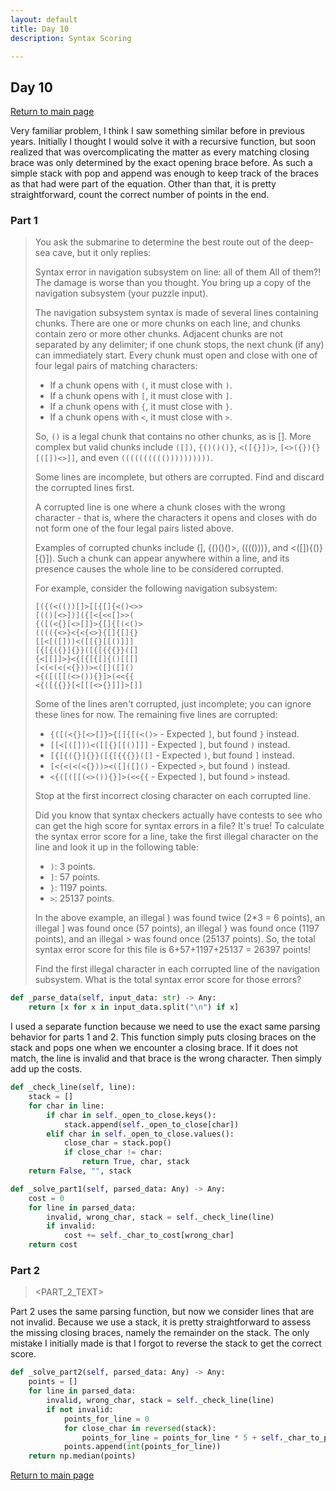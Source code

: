 ```yaml
---
layout: default
title: Day 10
description: Syntax Scoring

---
```


## Day 10

[Return to main page](../)


Very familiar problem, I think I saw something similar before in previous years. Initially I thought I would solve it
with a recursive function, but soon realized that was overcomplicating the matter as every matching closing brace was
only determined by the exact opening brace before. As such a simple stack with pop and append was enough to keep track
of the braces as that had were part of the equation. Other than that, it is pretty straightforward, count the correct
number of points in the end.


### Part 1
> You ask the submarine to determine the best route out of the deep-sea cave, but it only replies:
> 
> Syntax error in navigation subsystem on line: all of them
> All of them?! The damage is worse than you thought. You bring up a copy of the navigation subsystem (your puzzle input).
> 
> The navigation subsystem syntax is made of several lines containing chunks. There are one or more chunks on each line, and chunks contain zero or more other chunks. Adjacent chunks are not separated by any delimiter; if one chunk stops, the next chunk (if any) can immediately start. Every chunk must open and close with one of four legal pairs of matching characters:
> 
> - If a chunk opens with ```(```, it must close with ```)```.
> - If a chunk opens with ```[```, it must close with ```]```.
> - If a chunk opens with ```{```, it must close with ```}```.
> - If a chunk opens with ```<```, it must close with ```>```.
> 
> So, ```()``` is a legal chunk that contains no other chunks, as is []. More complex but valid chunks include ```([])```, ```{()()()}```, ```<([{}])>```, ```[<>({}){}[([])<>]]```, and even ```(((((((((())))))))))```.
> 
> Some lines are incomplete, but others are corrupted. Find and discard the corrupted lines first.
> 
> A corrupted line is one where a chunk closes with the wrong character - that is, where the characters it opens and closes with do not form one of the four legal pairs listed above.
> 
> Examples of corrupted chunks include (], {()()()>, (((()))}, and <([]){()}[{}]). Such a chunk can appear anywhere within a line, and its presence causes the whole line to be considered corrupted.
> 
> For example, consider the following navigation subsystem:
> ```
> [({(<(())[]>[[{[]{<()<>>
> [(()[<>])]({[<{<<[]>>(
> {([(<{}[<>[]}>{[]{[(<()>
> (((({<>}<{<{<>}{[]{[]{}
> [[<[([]))<([[{}[[()]]]
> [{[{({}]{}}([{[{{{}}([]
> {<[[]]>}<{[{[{[]{()[[[]
> [<(<(<(<{}))><([]([]()
> <{([([[(<>()){}]>(<<{{
> <{([{{}}[<[[[<>{}]]]>[]]
> ```
> Some of the lines aren't corrupted, just incomplete; you can ignore these lines for now. The remaining five lines are corrupted:
> 
> - ```{([(<{}[<>[]}>{[]{[(<()>``` - Expected ```]```, but found ```}``` instead.
> - ```[[<[([]))<([[{}[[()]]]``` - Expected ```]```, but found ```)``` instead.
> - ```[{[{({}]{}}([{[{{{}}([]``` - Expected ```)```, but found ```]``` instead.
> - ```[<(<(<(<{}))><([]([]()``` - Expected ```>```, but found ```)``` instead.
> - ```<{([([[(<>()){}]>(<<{{``` - Expected ```]```, but found ```>``` instead.
> 
> Stop at the first incorrect closing character on each corrupted line.
> 
> Did you know that syntax checkers actually have contests to see who can get the high score for syntax errors in a file? It's true! To calculate the syntax error score for a line, take the first illegal character on the line and look it up in the following table:
> 
> - ```)```: 3 points.
> - ```]```: 57 points.
> - ```}```: 1197 points.
> - ```>```: 25137 points. 
> 
> In the above example, an illegal ) was found twice (2*3 = 6 points), an illegal ] was found once (57 points), an illegal } was found once (1197 points), and an illegal > was found once (25137 points). So, the total syntax error score for this file is 6+57+1197+25137 = 26397 points!
> 
> Find the first illegal character in each corrupted line of the navigation subsystem. What is the total syntax error score for those errors?
> 


 
```python
def _parse_data(self, input_data: str) -> Any:
    return [x for x in input_data.split("\n") if x]
```

 I used a separate function because we need to use the exact same parsing behavior for parts 1 and 2. This function simply puts closing braces on the stack and pops one when we encounter a closing brace. If it does not match, the line is invalid and that brace is the wrong character. Then simply add up the costs. 
```python
def _check_line(self, line):
    stack = []
    for char in line:
        if char in self._open_to_close.keys():
            stack.append(self._open_to_close[char])
        elif char in self._open_to_close.values():
            close_char = stack.pop()
            if close_char != char:
                return True, char, stack
    return False, "", stack

def _solve_part1(self, parsed_data: Any) -> Any:
    cost = 0
    for line in parsed_data:
        invalid, wrong_char, stack = self._check_line(line)
        if invalid:
            cost += self._char_to_cost[wrong_char]
    return cost
```

### Part 2

> <PART_2_TEXT>


 Part 2 uses the same parsing function, but now we consider lines that are not invalid. Because we use a stack, it is pretty straightforward to assess the missing closing braces, namely the remainder on the stack. The only mistake I initially made is that I forgot to reverse the stack to get the correct score. 
```python
def _solve_part2(self, parsed_data: Any) -> Any:
    points = []
    for line in parsed_data:
        invalid, wrong_char, stack = self._check_line(line)
        if not invalid:
            points_for_line = 0
            for close_char in reversed(stack):
                points_for_line = points_for_line * 5 + self._char_to_points[close_char]
            points.append(int(points_for_line))
    return np.median(points)
```

[Return to main page](../)
